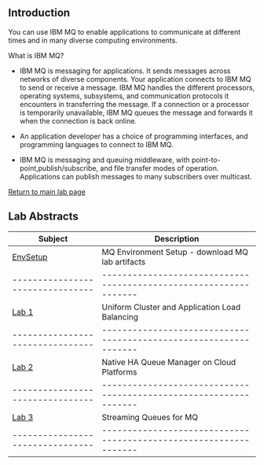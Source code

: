 ## Introduction
You can use IBM MQ to enable applications to communicate at different times and in many diverse computing environments.

What is IBM MQ?

   - IBM MQ is messaging for applications. It sends messages across networks of diverse components. Your application connects to IBM MQ to send or receive a message. IBM MQ handles the different processors, operating systems, subsystems, and communication protocols it encounters in transferring the message. If a connection or a processor is temporarily unavailable, IBM MQ queues the message and forwards it when the connection is back online.

   - An application developer has a choice of programming interfaces, and programming languages to connect to IBM MQ.
   
   - IBM MQ is messaging and queuing middleware, with point-to-point,publish/subscribe, and file transfer modes of operation. Applications can publish messages to many subscribers over multicast.


[Return to main lab page](../index.md#lab-section)



## Lab Abstracts

|  Subject                       | Description                                                                                         |                                                               
|--------------------------------|-----------------------------------------------------------------|
| [EnvSetup](envsetup/mq_setup_steps.md) | MQ Environment Setup - download MQ lab artifacts
|--------------------------------|-----------------------------------------------------------------|
| [Lab 1](Lab_3/mq_cp4i_pot_lab3.md)       | Uniform Cluster and Application Load Balancing          |                                     
|--------------------------------|-----------------------------------------------------------------|
| [Lab 2](Lab_5/mq_cp4i_pot_lab5.md)       | Native HA Queue Manager on Cloud Platforms                      | 
|--------------------------------|-----------------------------------------------------------------|
| [Lab 3](Lab_6/mq_cp4i_pot_lab6.md)       | Streaming Queues for MQ                       |                                       
|--------------------------------|-----------------------------------------------------------------|